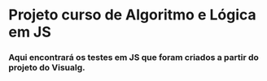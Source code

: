 # Projeto curso de Algoritmo e Lógica em JS
### Aqui encontrará os testes em JS que foram criados a partir do projeto do Visualg.